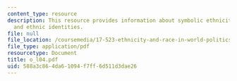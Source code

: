 ```yaml
---
content_type: resource
description: This resource provides information about symbolic ethnicity, racial triangulation,
  and ethnic identities.
file: null
file_location: /coursemedia/17-523-ethnicity-and-race-in-world-politics-fall-2005/588a3c864da61094f7ff6d511d3dae26_o_l04.pdf
file_type: application/pdf
resourcetype: Document
title: o_l04.pdf
uid: 588a3c86-4da6-1094-f7ff-6d511d3dae26
---
```

